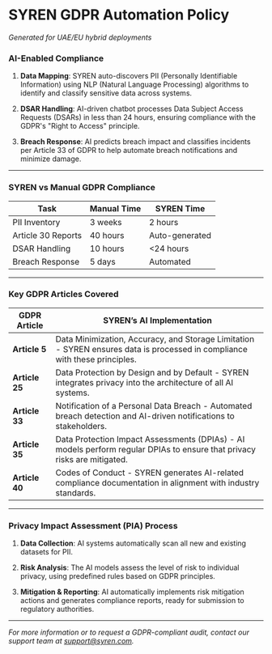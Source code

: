 # SYREN GDPR Automation Policy  
*Generated for UAE/EU hybrid deployments*

### **AI-Enabled Compliance**  

1. **Data Mapping**: SYREN auto-discovers PII (Personally Identifiable Information) using NLP (Natural Language Processing) algorithms to identify and classify sensitive data across systems.
  
2. **DSAR Handling**: AI-driven chatbot processes Data Subject Access Requests (DSARs) in less than 24 hours, ensuring compliance with the GDPR's "Right to Access" principle.

3. **Breach Response**: AI predicts breach impact and classifies incidents per Article 33 of GDPR to help automate breach notifications and minimize damage.

---

### **SYREN vs Manual GDPR Compliance**  

| **Task**               | **Manual Time** | **SYREN Time**   |
|------------------------|-----------------|------------------|
| PII Inventory          | 3 weeks         | 2 hours          |
| Article 30 Reports     | 40 hours        | Auto-generated   |
| DSAR Handling          | 10 hours        | <24 hours        |
| Breach Response        | 5 days          | Automated        |

---

### **Key GDPR Articles Covered**  

| **GDPR Article**       | **SYREN’s AI Implementation**  |
|------------------------|--------------------------------|
| **Article 5**          | Data Minimization, Accuracy, and Storage Limitation - SYREN ensures data is processed in compliance with these principles. |
| **Article 25**         | Data Protection by Design and by Default - SYREN integrates privacy into the architecture of all AI systems. |
| **Article 33**         | Notification of a Personal Data Breach - Automated breach detection and AI-driven notifications to stakeholders. |
| **Article 35**         | Data Protection Impact Assessments (DPIAs) - AI models perform regular DPIAs to ensure that privacy risks are mitigated. |
| **Article 40**         | Codes of Conduct - SYREN generates AI-related compliance documentation in alignment with industry standards. |

---

### **Privacy Impact Assessment (PIA) Process**  

1. **Data Collection**: AI systems automatically scan all new and existing datasets for PII.
  
2. **Risk Analysis**: The AI models assess the level of risk to individual privacy, using predefined rules based on GDPR principles.

3. **Mitigation & Reporting**: AI automatically implements risk mitigation actions and generates compliance reports, ready for submission to regulatory authorities.

---

*For more information or to request a GDPR-compliant audit, contact our support team at [support@syren.com](mailto:support@syren.com).*
